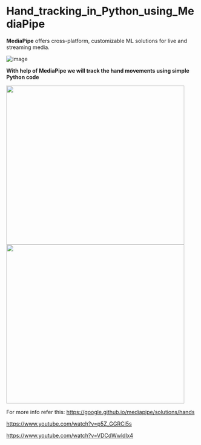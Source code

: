 # Hand_tracking_in_Python_using_MediaPipe

**MediaPipe** offers cross-platform, customizable ML solutions for live and streaming media.

![image](https://user-images.githubusercontent.com/54211989/131374874-dc9f0bb1-ebd1-4243-8a0c-ba2e6d6278ec.png)

**With help of MediaPipe we will track the hand movements using simple Python code**
<p float="left">
<img src="https://user-images.githubusercontent.com/54211989/133726375-d3c74b09-9a9c-462b-8fd2-d3f794b780c8.png" width="470" height="420"/>
<img src="https://user-images.githubusercontent.com/54211989/133727665-ead65017-9ae5-468d-8cf5-42cae03e9f28.png" width="470" height="420"/>
</p>

For more info refer this: https://google.github.io/mediapipe/solutions/hands

https://www.youtube.com/watch?v=p5Z_GGRCI5s

https://www.youtube.com/watch?v=VDCdWwldlx4
